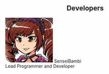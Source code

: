 <html>
<head>
<style>
  
  div.item {
    vertical-align: top;
    display: inline;
    text-align: center;
    width: 150px;
    border-radius: 50%
  
  .caption {
    display: inline;
   }
   
</style>
</head>
  
<h2><center>Developers</center></h2>

<div class="item">
  <img src="/assets/img/SenseiBambi.jpg" alt="SenseiBambi" style="width:150px">
  <span class="caption">
    SenseiBambi <br>
    Lead Programmer and Developer
  </span>
</div>

</html>
